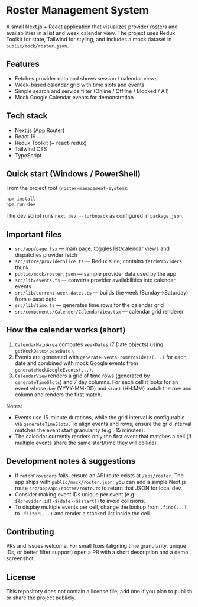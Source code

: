 # Roster Management System

A small Next.js + React application that visualizes provider rosters and availabilities in a list and week calendar view. The project uses Redux Toolkit for state, Tailwind for styling, and includes a mock dataset in `public/mock/roster.json`.

## Features
- Fetches provider data and shows session / calendar views
- Week-based calendar grid with time slots and events
- Simple search and service filter (Online / Offline / Blocked / All)
- Mock Google Calendar events for demonstration

## Tech stack
- Next.js (App Router)
- React 19
- Redux Toolkit (+ react-redux)
- Tailwind CSS
- TypeScript

## Quick start (Windows / PowerShell)
From the project root (`roster-management-system`):

```powershell
npm install
npm run dev
```

The dev script runs `next dev --turbopack` as configured in `package.json`.

## Important files
- `src/app/page.tsx` — main page, toggles list/calendar views and dispatches provider fetch
- `src/store/providerSlice.ts` — Redux slice; contains `fetchProviders` thunk
- `public/mock/roster.json` — sample provider data used by the app
- `src/lib/events.ts` — converts provider availabilities into calendar events
- `src/lib/current-week-dates.ts` — builds the week (Sunday→Saturday) from a base date
- `src/lib/time.ts` — generates time rows for the calendar grid
- `src/components/Calender/CalendarView.tsx` — calendar grid renderer

## How the calendar works (short)
1. `CalendarMainArea` computes `weekDates` (7 Date objects) using `getWeekDates(baseDate)`.
2. Events are generated with `generateEventsFromProviders(...)` for each date and combined with mock Google events from `generateMockGoogleEvents(...)`.
3. `CalendarView` renders a grid of time rows (generated by `generateTimeSlots`) and 7 day columns. For each cell it looks for an event whose `day` (YYYY-MM-DD) and `start` (HH:MM) match the row and column and renders the first match.

Notes:
- Events use 15-minute durations, while the grid interval is configurable via `generateTimeSlots`. To align events and rows, ensure the grid interval matches the event start granularity (e.g., 15 minutes).
- The calendar currently renders only the first event that matches a cell (if multiple events share the same start/time they will collide).

## Development notes & suggestions
- If `fetchProviders` fails, ensure an API route exists at `/api/roster`. The app ships with `public/mock/roster.json`; you can add a simple Next.js route `src/app/api/roster/route.ts` to return that JSON for local dev.
- Consider making event IDs unique per event (e.g. `${provider.id}-${date}-${start}`) to avoid collisions.
- To display multiple events per cell, change the lookup from `.find(...)` to `.filter(...)` and render a stacked list inside the cell.

## Contributing
PRs and issues welcome. For small fixes (aligning time granularity, unique IDs, or better filter support) open a PR with a short description and a demo screenshot.

## License
This repository does not contain a license file; add one if you plan to publish or share the project publicly.


